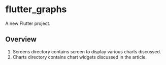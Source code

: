 # flutter_graphs

A new Flutter project.

## Overview

1) Screens directory contains screen to display various charts discussed.
2) Charts directory contains chart widgets discussed in the article.
